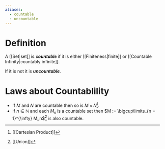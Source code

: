 ```yaml
---
aliases:
  - countable
  - uncountable
---
```

# Definition
A [[Set|set]] is ___countable___ if it is either [[Finiteness|finite]] or [[Countable Infinity|countably infinite]].

If it is not it is ___uncountable___.

# Laws about Countablility
- If $M$ and $N$ are countable then so is $M \times N$[^1].
- If $n \in \mathbb{N}$ and each $M_n$ is a countable set then $M := \bigcup\limits_{n = 1}^{\infty} M_n$[^2] is also countable.

[^1]: [[Cartesian Product]]
[^2]: [[Union]]